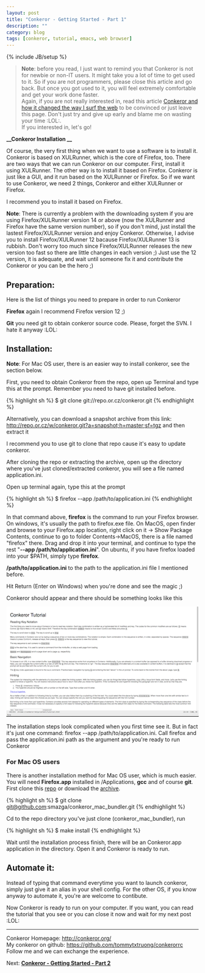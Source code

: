 ```yaml
---
layout: post
title: "Conkeror - Getting Started - Part 1"
description: ""
category: blog
tags: [conkeror, tutorial, emacs, web browser]
---
```

{% include JB/setup %}

> **Note**: before you read, I just want to remind you that Conkeror is not for newbie or non-IT users. It might take you a lot of time to get used to it. So if you are not programmers, please close this article and go back. But once you got used to it, you will feel extremely comfortable and get your work done faster.  
> Again, if you are not really interested in, read this article [Conkeror and how it changed the way I surf the web](/2012/12/24/conkeror-and-how-it-changed-the-way-i-surf-the-web) to be convinced or just leave this page. Don't just try and give up early and blame me on wasting your time :LOL:.  
> If you interested in, let's go!

**__Conkeror Installation __**

Of course, the very first thing when we want to use a software is to install it.
Conkeror is based on XULRunner, which is the core of Firefox, too. There are two
ways that we can run Conkeror on our computer. First, install it using
XULRunner. The other way is to install it based on Firefox. Conkeror is just
like a GUI, and it run based on the XULRunner or Firefox. So if we want to use
Conkeror, we need 2 things, Conkeror and either XULRunner or Firefox.

I recommend you to install it based on Firefox.

**__Note__**: There is currently a problem with the downloading system if you are using Firefox/XULRunner version 14 or above (now the XULRunner and Firefox have the same version number), so if you don't mind, just install the lastest Firefox/XULRunner version and enjoy Conkeror. Otherwise, I advise you to install Firefox/XULRunner 12 bacause Firefox/XULRunner 13 is rubbish. Don't worry too much since Firefox/XULRunner releases the new version too fast so there are little changes in each version ;) Just use the 12 version, it is adequate, and wait until someone fix it and contribute the Conkeror or you can be the hero ;)

## Preparation:  

Here is the list of things you need to prepare in order to run Conkeror

**Firefox** again I recommend Firefox version 12 ;)

**Git** you need git to obtain conkeror source code. Please, forget the SVN. I hate it anyway :LOL:

## Installation:  

**Note**: For Mac OS user, there is an easier way to install conkeror, see the
  section below.

First, you need to obtain Conkeror from the repo, open up Terminal and type this at the prompt. Remember you need to have git installed before.

{% highlight sh %}
$ git clone git://repo.or.cz/conkeror.git
{% endhighlight %}

Alternatively, you can download a snapshot archive from this link: <http://repo.or.cz/w/conkeror.git?a=snapshot;h=master;sf=tgz> and then extract it

I recommend you to use git to clone that repo cause it's easy to update conkeror.

After cloning the repo or extracting the archive, open up the directory where you've just cloned/extracted conkeror, you will see a file named application.ini.

Open up terminal again, type this at the prompt

{% highlight sh %}
$ firefox --app /path/to/application.ini
{% endhighlight %}

In that command above, **firefox** is the command to run your Firefox browser. On windows, it's usually the path to firefox.exe file. On MacOS, open finder and browse to your Firefox.app location, right click on it -> Show Package Contents, continue to go to folder Contents->MacOS, there is a file named "firefox" there. Drag and drop it into your terminal, and continue to type the rest "**--app /path/to/application.ini**". On ubuntu, if you have firefox loaded into your $PATH, simply type **firefox**.

**/path/to/application.ini** to the path to the application.ini file I mentioned before.

Hit Return (Enter on Windows) when you're done and see the magic ;)

Conkeror should appear and there should be something looks like this

![Conkeror Main Window](/files/2012-12-24-conkeror-getting-started-part-1/conkeror-main.png) 

The installation steps look complicated when you first time see it. But in fact it's just one command: firefox --app /path/to/application.ini. Call firefox and pass the application.ini path as the argument and you're ready to run Conkeror

### For Mac OS users

There is another installation method for Mac OS user, which is much easier.
You will need **Firefox.app** installed in /Applications, **gcc** and of
course **git**. First clone this
[repo](https://github.com/smazga/conkeror_mac_bundler) or download the [archive](https://github.com/smazga/conkeror_mac_bundler/archive/master.zip).

{% highlight sh %}
$ git clone git@github.com:smazga/conkeror_mac_bundler.git
{% endhighlight %}

Cd to the repo directory you've just clone <span>(conkeror_mac_bundler)</span>,
run

{% highlight sh %}
$ make install
{% endhighlight %}

Wait until the installation process finish, there will be an Conkeror.app
application in the directory. Open it and Conkeror is ready to run.

## Automate it:

Instead of typing that command everytime you want to launch conkeror, simply
just give it an alias in your shell config. For the other OS, if you know anyway to automate it, you're are
welcome to contibute.

Now Conkeror is ready to run on your computer. If you want, you can read the
tutorial that you see or you can close it now and wait for my next post :LOL:

-----

Conkeror Homepage: <http://conkeror.org/>  
My conkeror on github: <https://github.com/tommytxtruong/conkerorrc>  
Follow me and we can exchange the experience.

Next: **[Conkeror - Getting Started - Part 2](/2012/12/25/conkeror---getting-started---part-2/)**
